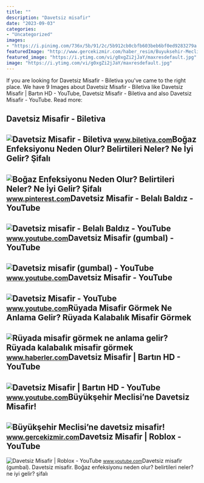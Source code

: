 ```yaml
---
title: ""
description: "Davetsiz misafir"
date: "2023-09-03"
categories:
- "Uncategorized"
images:
- "https://i.pinimg.com/736x/5b/91/2c/5b912cb0cbfb603beb6bf0ed9283279a.jpg"
featuredImage: "http://www.gercekizmir.com/haber_resim/Buyuksehir-Meclisine-davetsiz-misafir-82619.jpg"
featured_image: "https://i.ytimg.com/vi/g0xgZi2jJaY/maxresdefault.jpg"
image: "https://i.ytimg.com/vi/g0xgZi2jJaY/maxresdefault.jpg"
---
```


If you are looking for Davetsiz Misafir - Biletiva you've came to the right place. We have 9 Images about Davetsiz Misafir - Biletiva like Davetsiz Misafir | Bartın HD - YouTube, Davetsiz Misafir - Biletiva and also Davetsiz Misafir - YouTube. Read more:

Davetsiz Misafir - Biletiva
---------------------------

 ![Davetsiz Misafir - Biletiva](https://cdn.biletiva.com/event/G9000/poster-700x1000.jpg) <small>www.biletiva.com</small>Boğaz Enfeksiyonu Neden Olur? Belirtileri Neler? Ne İyi Gelir? Şifalı
---------------------------------------------------------------------

 ![Boğaz Enfeksiyonu Neden Olur? Belirtileri Neler? Ne İyi Gelir? Şifalı](https://i.pinimg.com/736x/5b/91/2c/5b912cb0cbfb603beb6bf0ed9283279a.jpg) <small>www.pinterest.com</small>Davetsiz Misafir - Belalı Baldız - YouTube
------------------------------------------

 ![Davetsiz misafir - Belalı Baldız - YouTube](https://i.ytimg.com/vi/gz6YGltrM_g/maxresdefault.jpg) <small>www.youtube.com</small>Davetsiz Misafir (gumbal) - YouTube
-----------------------------------

 ![Davetsiz misafir (gumbal) - YouTube](https://i.ytimg.com/vi/ut49FTMTt5M/maxresdefault.jpg?sqp=-oaymwEmCIAKENAF8quKqQMa8AEB-AHUBoAC4AOKAgwIABABGGUgUyhDMA8=&rs=AOn4CLB0x6qkNuJg6IJaEEnk7nE3ZJpOOw) <small>www.youtube.com</small>Davetsiz Misafir - YouTube
--------------------------

 ![Davetsiz Misafir - YouTube](https://i.ytimg.com/vi/g0xgZi2jJaY/maxresdefault.jpg) <small>www.youtube.com</small>Rüyada Misafir Görmek Ne Anlama Gelir? Rüyada Kalabalık Misafir Görmek
----------------------------------------------------------------------

 ![Rüyada misafir görmek ne anlama gelir? Rüyada kalabalık misafir görmek](https://i.hbrcdn.com/haber/2022/10/05/ruyada-misafir-gormek-ne-anlama-gelir-ruyada-15335937_598_amp.jpg) <small>www.haberler.com</small>Davetsiz Misafir | Bartın HD - YouTube
--------------------------------------

 ![Davetsiz Misafir | Bartın HD - YouTube](https://i.ytimg.com/vi/1jQ1ZRgNz0g/maxresdefault.jpg) <small>www.youtube.com</small>Büyükşehir Meclisi’ne Davetsiz Misafir!
---------------------------------------

 ![Büyükşehir Meclisi’ne davetsiz misafir!](http://www.gercekizmir.com/haber_resim/Buyuksehir-Meclisine-davetsiz-misafir-82619.jpg) <small>www.gercekizmir.com</small>Davetsiz Misafir | Roblox - YouTube
-----------------------------------

 ![Davetsiz Misafir | Roblox - YouTube](https://i.ytimg.com/vi/rr1mJqJYkME/maxresdefault.jpg) <small>www.youtube.com</small>Davetsiz misafir (gumbal). Davetsiz misafir. Boğaz enfeksiyonu neden olur? belirtileri neler? ne i̇yi gelir? şifalı
